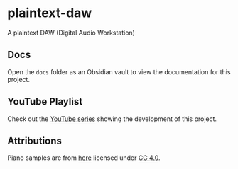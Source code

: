 # plaintext-daw

A plaintext DAW (Digital Audio Workstation)

## Docs

Open the `docs` folder as an Obsidian vault to view the documentation for this project.

## YouTube Playlist

Check out the [YouTube series](https://www.youtube.com/watch?v=MguWfieR2tI&list=PL3Kz_hCNpKST2x-SzgbpYBeWOa74F40s7) showing the development of this project.

## Attributions

Piano samples are from [here](https://musical-artifacts.com/artifacts/403) licensed under [CC 4.0](https://creativecommons.org/licenses/by/4.0/deed.en).
